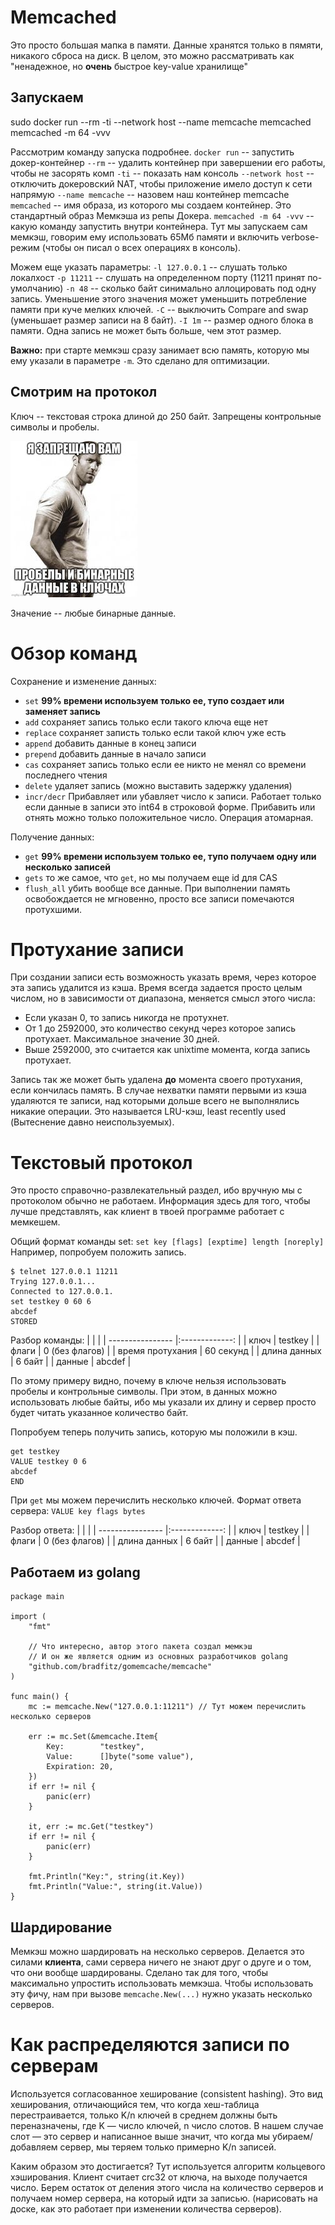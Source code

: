 # Memcached

Это просто большая мапка в памяти.
Данные хранятся только в пямяти, никакого сброса на диск.
В целом, это можно рассматривать как "ненадежное, но **очень** быстрое key-value хранилище"

## Запускаем

sudo docker run --rm -ti --network host --name memcache memcached memcached -m 64 -vvv

Рассмотрим команду запуска подробнее.
`docker run` -- запустить докер-контейнер
`--rm` -- удалить контейнер при завершении его работы, чтобы не засорять комп
`-ti` -- показать нам консоль
`--network host` -- отключить докеровский NAT, чтобы приложение имело доступ к сети напрямую
`--name memcache` -- назовем наш контейнер memcache
`memcached` -- имя образа, из которого мы создаем контейнер. Это стандартный образ Мемкэша из репы Докера.
`memcached -m 64 -vvv` -- какую команду запустить внутри контейнера. Тут мы запускаем сам мемкэш, говорим ему использовать 65Мб памяти и включить verbose-режим (чтобы он писал о всех операциях в консоль).

Можем еще указать параметры:
`-l 127.0.0.1` -- слушать только локалхост
`-p 11211` -- слушать на определенном порту (11211 принят по-умолчанию)
`-n 48` -- сколько байт синимально аллоцировать под одну запись. Уменьшение этого значения может уменьшить потребление памяти при куче мелких ключей.
`-C` -- выключить Compare and swap (уменьшает размер записи на 8 байт).
`-I 1m` -- размер одного блока в памяти. Одна запись не может быть больше, чем этот размер.

**Важно:** при старте мемкэш сразу занимает всю память, которую мы ему указали в параметре `-m`. Это сделано для оптимизации.

## Смотрим на протокол

Ключ -- текстовая строка длиной до 250 байт. Запрещены контрольные символы и пробелы.

![Джейсон запрещает нам](images/jason.jpg)

Значение -- любые бинарные данные.

# Обзор команд

Сохранение и изменение данных:
- `set` **99% времени используем только ее, тупо создает или заменяет запись**
- `add` сохраняет запись только если такого ключа еще нет
- `replace` сохраняет записть только если такой ключ уже есть
- `append` добавить данные в конец записи
- `prepend` добавить данные в начало записи
- `cas` сохраняет запись только если ее никто не менял со времени последнего чтения
- `delete` удаляет запись (можно выставить задержку удаления)
- `incr/decr` Прибавляет или убавляет число к записи. Работает только если данные в записи это int64 в строковой форме. Прибавить или отнять можно только положительное число. Операция атомарная.

Получение данных:
- `get` **99% времени используем только ее, тупо получаем одну или несколько записей**
- `gets` то же самое, что `get`, но мы получаем еще id для CAS
- `flush_all` убить вообще все данные. При выполнении память освобождается не мгновенно, просто все записи помечаются протухшими.

# Протухание записи

При создании записи есть возможность указать время, через которое эта запись удалится из кэша.
Время всегда задается просто целым числом, но в зависимости от диапазона, меняется смысл этого числа:
- Если указан 0, то запись никогда не протухнет.
- От 1 до 2592000, это количество секунд через которое запись протухает. Максимальное значение 30 дней.
- Выше 2592000, это считается как unixtime момента, когда запись протухает.

Запись так же может быть удалена **до** момента своего протухания, если кончилась память.
В случае нехватки памяти первыми из кэша удаляются те записи, над которыми дольше всего не выполнялись никакие операции. Это называется LRU-кэш, least recently used (Вытеснение давно неиспользуемых).

# Текстовый протокол

Это просто справочно-развлекательный раздел, ибо вручную мы с протоколом обычно не работаем.
Информация здесь для того, чтобы лучше представлять, как клиент в твоей программе работает с мемкешем.

Общий формат команды set: `set key [flags] [exptime] length [noreply]`
Например, попробуем положить запись.
```
$ telnet 127.0.0.1 11211
Trying 127.0.0.1...
Connected to 127.0.0.1.
set testkey 0 60 6
abcdef
STORED
```
Разбор команды:
|                  |                |
| ---------------- |:-------------: |
| ключ             | testkey        |
| флаги            | 0 (без флагов) |
| время протухания | 60 секунд      |
| длина данных     | 6 байт         |
| данные           | abcdef         |

По этому примеру видно, почему в ключе нельзя использовать пробелы и контрольные символы.
При этом, в данных можно использовать любые байты, ибо мы указали их длину и сервер просто будет читать указанное количество байт.

Попробуем теперь получить запись, которую мы положили в кэш.
```
get testkey
VALUE testkey 0 6
abcdef
END
```

При `get` мы можем перечислить несколько ключей.
Формат ответа сервера: `VALUE key flags bytes`

Разбор ответа:
|                  |                |
| ---------------- |:-------------: |
| ключ             | testkey        |
| флаги            | 0 (без флагов) |
| длина данных     | 6 байт         |
| данные           | abcdef         |

## Работаем из golang

```golang
package main

import (
	"fmt"

    // Что интересно, автор этого пакета создал мемкэш
    // И он же является одним из основных разработчиков golang
	"github.com/bradfitz/gomemcache/memcache"
)

func main() {
	mc := memcache.New("127.0.0.1:11211") // Тут можем перечислить несколько серверов

	err := mc.Set(&memcache.Item{
		Key:        "testkey",
		Value:      []byte("some value"),
		Expiration: 20,
	})
	if err != nil {
		panic(err)
	}

	it, err := mc.Get("testkey")
	if err != nil {
		panic(err)
	}

	fmt.Println("Key:", string(it.Key))
	fmt.Println("Value:", string(it.Value))
}
```

## Шардирование

Мемкэш можно шардировать на несколько серверов.
Делается это силами **клиента**, сами сервера ничего не знают друг о друге и о том, что они вообще шардированы.
Сделано так для того, чтобы максимально упростить использовать мемкэша.
Чтобы использовать эту фичу, нам при вызове `memcache.New(...)` нужно указать несколько серверов.

# Как распределяются записи по серверам

Используется согласованное хеширование (consistent hashing).
Это вид хеширования, отличающийся тем, что когда хеш-таблица перестраивается, только K/n ключей в среднем должны быть переназначены, где K — число ключей, n число слотов.
В нашем случае слот — это сервер и написанное выше значит, что когда мы убираем/добавляем сервер, мы теряем только примерно K/n записей.

Каким образом это достигается? Тут используется алгоритм кольцевого хэширования.
Клиент считает crc32 от ключа, на выходе получается число. Берем остаток от деления этого числа на количество серверов и получаем номер сервера, на который идти за записью.
(нарисовать на доске, как это работает при изменении количества серверов).
